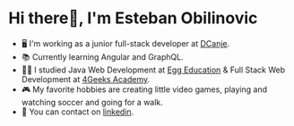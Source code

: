 # Hi there:wave:, I'm Esteban Obilinovic
- :desktop_computer: I'm working as a junior full-stack developer at [DCanje](https://dcanje.cl/).
- :books: Currently learning Angular and GraphQL.
- :man_student: I studied Java Web Development at [Egg Education](https://eggeducacion.com/es-CL/) & Full Stack Web Development at [4Geeks Academy](https://4geeksacademy.com/).
- :video_game: My favorite hobbies are creating little video games, playing and watching soccer and going for a walk.
- :speech_balloon: You can contact on [linkedin](https://www.linkedin.com/in/esteban-obilinovic/).

